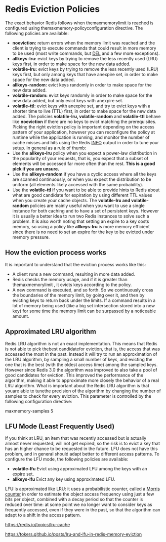# Redis Eviction Policies

The exact behavior Redis follows when themaxmemorylimit is reached is configured using themaxmemory-policyconfiguration directive.
The following policies are available:

- **noeviction:** return errors when the memory limit was reached and the client is trying to execute commands that could result in more memory to be used (most write commands, but [DEL](https://redis.io/commands/del) and a few more exceptions).
- **allkeys-lru:** evict keys by trying to remove the less recently used (LRU) keys first, in order to make space for the new data added.
- **volatile-lru:** evict keys by trying to remove the less recently used (LRU) keys first, but only among keys that have anexpire set, in order to make space for the new data added.
- **allkeys-random:** evict keys randomly in order to make space for the new data added.
- **volatile-random:** evict keys randomly in order to make space for the new data added, but only evict keys with anexpire set.
- **volatile-ttl:** evict keys with anexpire set, and try to evict keys with a shorter time to live (TTL) first, in order to make space for the new data added.
The policies **volatile-lru, volatile-random** and **volatile-ttl** behave like **noeviction** if there are no keys to evict matching the prerequisites.
Picking the right eviction policy is important depending on the access pattern of your application, however you can reconfigure the policy at runtime while the application is running, and monitor the number of cache misses and hits using the Redis [INFO](https://redis.io/commands/info) output in order to tune your setup.
In general as a rule of thumb:
- Use the **allkeys-lru** policy when you expect a power-law distribution in the popularity of your requests, that is, you expect that a subset of elements will be accessed far more often than the rest. **This is a good pick if you are unsure.**
- Use the **allkeys-random** if you have a cyclic access where all the keys are scanned continuously, or when you expect the distribution to be uniform (all elements likely accessed with the same probability).
- Use the **volatile-ttl** if you want to be able to provide hints to Redis about what are good candidate for expiration by using different TTL values when you create your cache objects.
The **volatile-lru and volatile-random** policies are mainly useful when you want to use a single instance for both caching and to have a set of persistent keys. However it is usually a better idea to run two Redis instances to solve such a problem.
It is also worth noting that setting an expire to a key costs memory, so using a policy like **allkeys-lru** is more memory efficient since there is no need to set an expire for the key to be evicted under memory pressure.

## How the eviction process works

It is important to understand that the eviction process works like this:

- A client runs a new command, resulting in more data added.
- Redis checks the memory usage, and if it is greater than themaxmemorylimit , it evicts keys according to the policy.
- A new command is executed, and so forth.
So we continuously cross the boundaries of the memory limit, by going over it, and then by evicting keys to return back under the limits.
If a command results in a lot of memory being used (like a big set intersection stored into a new key) for some time the memory limit can be surpassed by a noticeable amount.

## Approximated LRU algorithm

Redis LRU algorithm is not an exact implementation. This means that Redis is not able to pick thebest candidatefor eviction, that is, the access that was accessed the most in the past. Instead it will try to run an approximation of the LRU algorithm, by sampling a small number of keys, and evicting the one that is the best (with the oldest access time) among the sampled keys.
However since Redis 3.0 the algorithm was improved to also take a pool of good candidates for eviction. This improved the performance of the algorithm, making it able to approximate more closely the behavior of a real LRU algorithm.
What is important about the Redis LRU algorithm is that youare able to tunethe precision of the algorithm by changing the number of samples to check for every eviction. This parameter is controlled by the following configuration directive:

maxmemory-samples 5

## LFU Mode (Least Frequently Used)

If you think at LRU, an item that was recently accessed but is actually almost never requested, will not get expired, so the risk is to evict a key that has an higher chance to be requested in the future. LFU does not have this problem, and in general should adapt better to different access patterns.
To configure the LFU mode, the following policies are available:

- **volatile-lfu** Evict using approximated LFU among the keys with an expire set.
- **allkeys-lfu** Evict any key using approximated LFU.

LFU is approximated like LRU: it uses a probabilistic counter, called a [Morris counter](https://en.wikipedia.org/wiki/Approximate_counting_algorithm) in order to estimate the object access frequency using just a few bits per object, combined with a decay period so that the counter is reduced over time: at some point we no longer want to consider keys as frequently accessed, even if they were in the past, so that the algorithm can adapt to a shift in the access pattern.

https://redis.io/topics/lru-cache

https://tokers.github.io/posts/lru-and-lfu-in-redis-memory-eviction
